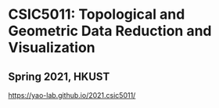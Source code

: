 # CSIC5011: Topological and Geometric Data Reduction and Visualization
## Spring 2021, HKUST

https://yao-lab.github.io/2021.csic5011/
